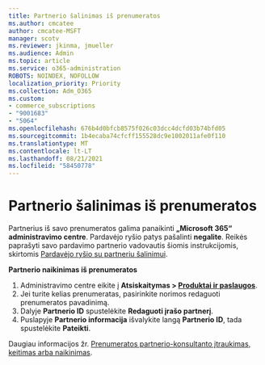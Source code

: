 ```yaml
---
title: Partnerio šalinimas iš prenumeratos
ms.author: cmcatee
author: cmcatee-MSFT
manager: scotv
ms.reviewer: jkinma, jmueller
ms.audience: Admin
ms.topic: article
ms.service: o365-administration
ROBOTS: NOINDEX, NOFOLLOW
localization_priority: Priority
ms.collection: Adm_O365
ms.custom:
- commerce_subscriptions
- "9001683"
- "5064"
ms.openlocfilehash: 676b4d0bfcb8575f026c03dcc4dcfd03b74bfd05
ms.sourcegitcommit: 1b4ecaba74cfcff155528dc9e1002011afe0f110
ms.translationtype: MT
ms.contentlocale: lt-LT
ms.lasthandoff: 08/21/2021
ms.locfileid: "58450778"
---
```

# <a name="remove-a-partner-from-a-subscription"></a>Partnerio šalinimas iš prenumeratos

Partnerius iš savo prenumeratos galima panaikinti **„Microsoft 365“ administravimo centre**. Pardavėjo ryšio patys pašalinti **negalite**. Reikės paprašyti savo pardavimo partnerio vadovautis šiomis instrukcijomis, skirtomis [Pardavėjo ryšio su partneriu šalinimui](https://docs.microsoft.com/partner-center/remove-a-relationship).

**Partnerio naikinimas iš prenumeratos**

1. Administravimo centre eikite į **Atsiskaitymas > [Produktai ir paslaugos](https://go.microsoft.com/fwlink/p/?linkid=842054)**.
2. Jei turite kelias prenumeratas, pasirinkite norimos redaguoti prenumeratos pavadinimą.
3. Dalyje **Partnerio ID** spustelėkite **Redaguoti įrašo partnerį**.
4. Puslapyje **Partnerio informacija** išvalykite langą **Partnerio ID**, tada spustelėkite **Pateikti**.

Daugiau informacijos žr. [Prenumeratos partnerio-konsultanto įtraukimas, keitimas arba naikinimas](https://docs.microsoft.com/microsoft-365/admin/misc/add-partner?view=o365-worldwide).
